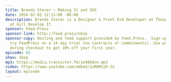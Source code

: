 ```yaml
---
title: Brenda Storer — Making It and SVG
date: 2016-02-02 12:11:00 -06:00
description: Brenda Storer is a Designer & Front End Developer at ThoughtBot and Instructor
  at Girl Develop It.
sponsor: Feed.Press
sponsor-link: http://feed.press/nbsp
sponsor-copy: Hosting and feed support provided by Feed.Press.  Sign-up today and
  try FeedPress on a 14 day trial (no contracts or commitments). Use promo code *nbsp*
  during checkout to get 10% off your first year.
episode: 65
show: nbsp
mp3: https://media.transistor.fm/1e98bdce.mp3
video: https://www.youtube.com/embed/2uR0M2jK-2o
layout: episode
---
```


